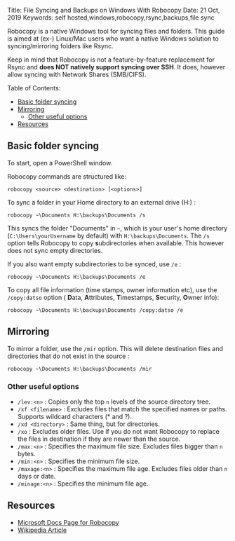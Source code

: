 Title: File Syncing and Backups on Windows With Robocopy
Date: 21 Oct, 2019
Keywords: self hosted,windows,robocopy,rsync,backups,file sync

Robocopy is a native Windows tool for syncing files and folders. This guide is aimed at (ex-) Linux/Mac users who want a native Windows solution to syncing/mirroring folders like Rsync.

Keep in mind that Robocopy is not a feature-by-feature replacement for Rsync and **does NOT natively support syncing over SSH**. It does, however allow syncing with Network Shares (SMB/CIFS).

Table of Contents:
<!-- TOC -->

- [Basic folder syncing](#basic-folder-syncing)
- [Mirroring](#mirroring)
    - [Other useful options](#other-useful-options)
- [Resources](#resources)

<!-- /TOC -->
## Basic folder syncing

To start, open a PowerShell window.

Robocopy commands are structured like:

    robocopy <source> <destination> [<options>]

To sync a folder in your Home directory to an external drive (H:) :

    robocopy ~\Documents H:\backups\Documents /s

This syncs the folder "Documents" in `~`, which is your user's home directory (`C:\Users\yourUsername` by default) with `H:\backups\Documents`. The `/s` option tells Robocopy to copy **s**ubdirectories when available. This however does not sync empty directories.

If you also want empty subdirectories to be synced, use `/e` :

    robocopy ~\Documents H:\backups\Documents /e

To copy all file information (time stamps, owner information etc), use the `/copy:datso` option ( **D**ata, **A**ttributes, **T**imestamps, **S**ecurity, **O**wner info):

    robocopy ~\Documents H:\backups\Documents /copy:datso /e
 

## Mirroring

To mirror a folder, use the `/mir` option. This will delete destination files and directories that do not exist in the source :

    robocopy ~\Documents H:\backups\Documents /mir
 

### Other useful options

* `/lev:<n>` : Copies only the top `n` levels of the source directory tree.
* `/xf <filename>` : Excludes files that match the specified names or paths. Supports wildcard characters (* and ?).
* `/xd <directory>` : Same thing, but for directories.
* `/xo` : Excludes older files. Use if you do not want Robocopy to replace the files in destination if they are newer than the source.
* `/max:<n>` : Specifies the maximum file size. Excludes files bigger than `n` bytes.
* `/min:<n>` : Specifies the minimum file size.
* `/maxage:<n>` : Specifies the maximum file age. Excludes files older than `n` days or date.
* `/minage:<n>` : Specifies the minimum file age.
 

## Resources
* [Microsoft Docs Page for Robocopy](https://docs.microsoft.com/en-us/windows-server/administration/windows-commands/robocopy)
* [Wikipedia Article](http://en.wikipedia.org/wiki/Robocopy)